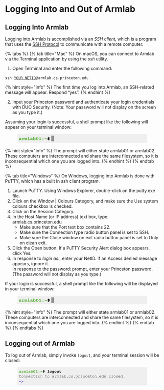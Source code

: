 # Logging Into and Out of Armlab

## Logging Into Armlab

Logging into Armlab is accomplished via an _SSH client,_ which is a program that uses the [SSH Protocol](ssh-protocol.md) to communicate with a remote computer.

{% tabs %}
{% tab title="Mac" %}
On macOS, you can connect to Armlab via the Terminal application by using the _ssh_ utility.&#x20;

1. Open Terminal and enter the following command:

<pre class="language-bash"><code class="lang-bash">ssh <a data-footnote-ref href="#user-content-fn-1">YOUR_NETID</a>@armlab.cs.princeton.edu
</code></pre>

{% hint style="info" %}
The first time you log into Armlab, an SSH-related message will appear. Respond “yes”.
{% endhint %}

2. Input your Princeton password and authenticate your login credentials with DUO Security. (Note: Your password will not display on the screen as you type it.)

Assuming your login is successful, a shell prompt like the following will appear on your terminal window:

<figure><img src="../../.gitbook/assets/Screenshot 2023-04-23 at 3.12.10 PM.png" alt=""><figcaption></figcaption></figure>

{% hint style="info" %}
The prompt will either state armlab01 or armlab02. These computers are interconnected and share the same filesystem, so it is inconsequential which one you are logged into.
{% endhint %}
{% endtab %}

{% tab title="Windows" %}
On Windows, logging into Armlab is done with PuTTY, which has a built in ssh client program.&#x20;

1. Launch PuTTY. Using Windows Explorer, double-click on the putty.exe file.
2. Click on the Window | Colours Category, and make sure the Use system colours checkbox is checked.
3. Click on the Session Category.
4. In the Host Name (or IP address) text box, type:\
   armlab.cs.princeton.edu
   * Make sure that the Port text box contains 22.
   * Make sure the Connection type radio button panel is set to SSH.
   * Make sure the Close window on exit radio button panel is set to Only on clean exit.
5. Click the Open button. If a PuTTY Security Alert dialog box appears, click Yes.
6. In response to _login as:_, enter your NetID. If an Access denied message appears, ignore it.\
   In response to the password: prompt, enter your Princeton password. (The password will not display as you type.)

If your login is successful, a shell prompt like the following will be displayed in your terminal window:

<figure><img src="../../.gitbook/assets/Screenshot 2023-04-23 at 3.12.10 PM.png" alt=""><figcaption></figcaption></figure>

{% hint style="info" %}
The prompt will either state armlab01 or armlab02. These computers are interconnected and share the same filesystem, so it is inconsequential which one you are logged into.
{% endhint %}
{% endtab %}
{% endtabs %}

## Logging out of Armlab

To log out of Armlab, simply invoke `logout`, and your terminal session will be closed:

<figure><img src="../../.gitbook/assets/Screenshot 2023-05-09 at 3.44.12 PM.png" alt=""><figcaption></figcaption></figure>

[^1]: Replace with your real NetID.

